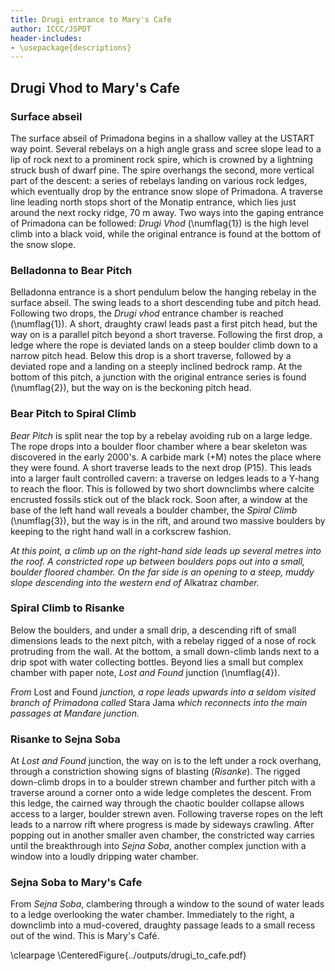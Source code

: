 ```yaml
---
title: Drugi entrance to Mary's Cafe
author: ICCC/JSPDT
header-includes:
- \usepackage{descriptions}
---
```


## Drugi Vhod to Mary's Cafe

### Surface abseil
The surface abseil of Primadona begins in a shallow valley at the USTART way point. Several rebelays on a high angle grass and scree slope lead to a lip of rock next to a prominent rock spire, which is crowned by a lightning struck bush of dwarf pine. The spire overhangs the second, more vertical part of the descent: a series of rebelays landing on various rock ledges, which eventually drop by the entrance snow slope of Primadona. A traverse line leading north stops short of the Monatip entrance, which lies just around the next rocky ridge, 70 m away. Two ways into the gaping entrance of Primadona can be followed: _Drugi Vhod_ (\numflag{1}) is the high level climb into a black void, while the original entrance is found at the bottom of the snow slope.

### Belladonna to Bear Pitch
Belladonna entrance is a short pendulum below the hanging rebelay in the surface abseil.
The swing leads to a short descending tube and pitch head. Following two drops, the _Drugi vhod_ entrance chamber is reached (\numflag{1}).
A short, draughty crawl leads past a first pitch head, but the way on is a parallel pitch beyond a short traverse.
Following the first drop, a ledge where the rope is deviated lands on a steep boulder climb down to a narrow pitch head.
Below this drop is a short traverse, followed by a deviated rope and a landing on a steeply inclined bedrock ramp.
At the bottom of this pitch, a junction with the original entrance series is found (\numflag{2}), but the way on is the beckoning pitch head.

### Bear Pitch to Spiral Climb
_Bear Pitch_ is split near the top by a rebelay avoiding rub on a large ledge. The rope drops into a boulder floor chamber where a bear skeleton was discovered in the early 2000's. A carbide mark (+M) notes the place where they were found. A short traverse leads to the next drop (P15). This leads into a larger fault controlled cavern: a traverse on ledges leads to a Y-hang to reach the floor. This is followed by two short downclimbs where calcite encrusted fossils stick out of the black rock. Soon after, a window at the base of the left hand wall reveals a boulder chamber, the _Spiral Climb_ (\numflag{3}), but the way is in the rift, and around two massive boulders by keeping to the right hand wall in a corkscrew fashion.

_At this point, a climb up on the right-hand side leads up several metres into the roof.  A constricted rope up between boulders pops out into a small, boulder floored chamber. On the far side is an opening to a steep, muddy slope descending into the western end of_ Alkatraz _chamber._

### Spiral Climb to Risanke

Below the boulders, and under a small drip, a descending rift of small dimensions leads to the next pitch, with a rebelay rigged of a nose of rock protruding from the wall. At the bottom, a small down-climb lands next to a drip spot with water collecting bottles. Beyond lies a small but complex chamber with paper note, _Lost and Found_ junction (\numflag{4}).

_From_ Lost and Found _junction, a rope leads upwards into a seldom visited branch of Primadona called_ Stara Jama _which reconnects into the main passages at Manđare junction._

### Risanke to Sejna Soba
At _Lost and Found_ junction, the way on is to the left under a rock overhang, through a constriction showing signs of blasting (_Risanke_). The rigged down-climb drops in to a boulder strewn chamber and further pitch with a traverse around a corner onto a wide ledge completes the descent. From this ledge, the cairned way through the chaotic boulder collapse allows access to a larger, boulder strewn aven. Following traverse ropes on the left leads to a narrow rift where progress is made by sideways crawling. After popping out in another smaller aven chamber, the constricted way carries until the breakthrough into _Sejna Soba_, another complex junction with a window into a loudly dripping water chamber.

### Sejna Soba to Mary's Cafe
From _Sejna Soba_, clambering through a window to the sound of water leads to a ledge overlooking the water chamber. Immediately to the right, a downclimb into a mud-covered, draughty passage leads to a small recess out of the wind. This is Mary's Café.

\clearpage
\CenteredFigure{../outputs/drugi_to_cafe.pdf}
